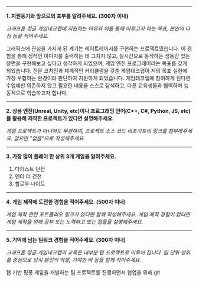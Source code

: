 
---

**1. 지원동기와 앞으로의 포부를 알려주세요. (300자 이내)**

_크래프톤 정글 게임테크랩에 지원하는 이유와 이를 통해 이루고자 하는 목표, 본인의 다짐 등을 적어주세요._

 그래픽스에 관심을 가지게 된 계기는 레이트레이서를 구현하는 프로젝트였습니다. 이 경험을 통해 정적인 이미지를 출력하는 데 그치지 않고, 실시간으로 동작하는 생동감 있는 장면을 구현해보고 싶다고 생각하게 되었으며, 게임 엔진 프로그래머라는 목표를 갖게 되었습니다. 전문 코치진과 체계적인 커리큘럼을 갖춘 게임테크랩이 저의 목표 실현에 가장 부합하는 환경이라 판단하여 지원하게 되었습니다.
 게임테크랩에 참여하게 된다면 수업에만 의존하지 않고 필요한 내용을 스스로 탐색하고, 다른 교육생들과 협력하며 능동적으로 학습하고자 합니다.

---

**2. 상용 엔진(Unreal, Unity, etc)이나 프로그래밍 언어(C++, C#, Python, JS, etc)를 활용해 제작한 프로젝트가 있다면 설명해주세요.**  

_게임 프로젝트가 아니어도 무관하며, 프로젝트 소스 코드 리포지토리 링크를 첨부해주세요. 없으면 "없음"으로 작성해주세요._



---

**3. 가장 많이 플레이 한 상위 3개 게임을 알려주세요.**

1. 다키스트 던전
2. 엔터 더 건전
3. 할로우 나이트

---

**4. 게임 제작에 도전한 경험을 적어주세요. (500자 이내)**

_게임 제작 관련 포트폴리오 링크가 있다면 함께 작성해주세요. 게임 제작 경험이 없다면 게임 제작을 위해 공부 또는 노력하고 있는 점들을 설명해주세요._



---

**5. 기억에 남는 팀워크 경험을 적어주세요. (300자 이내)**

_크래프톤 정글 게임테크랩의 교육은 대부분 팀 프로젝트로 이루어 집니다. 팀 단위 성취를 중심으로 당시 본인의 역할, 기여한 바 등을 함께 적어주세요._

 웹 기반 핑퐁 게임을 개발하는 팀 프로젝트를 진행하면서 협업을 위해 git